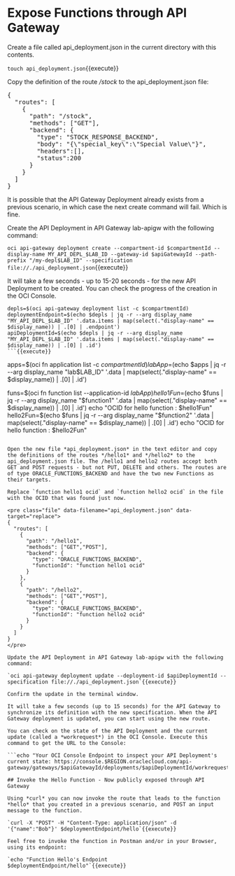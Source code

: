 # Expose Functions through API Gateway

Create a file called api_deployment.json in the current directory with this contents. 

`touch api_deployment.json`{{execute}}

Copy the definition of the route */stock* to the api_deployment.json file:

<pre class="file" data-filename="api_deployment.json" data-target="replace">
{
  "routes": [
    {
      "path": "/stock",
      "methods": ["GET"],
      "backend": {
        "type": "STOCK_RESPONSE_BACKEND",
        "body": "{\"special_key\":\"Special Value\"}",
        "headers":[],
        "status":200
      }
    }
  ]
}
</pre>
It is possible that the API Gateway Deployment already exists from a previous scenario, in which case the next create command will fail. Which is fine.

Create the API Deployment in API Gateway lab-apigw with the following command:  

`oci api-gateway deployment create --compartment-id $compartmentId --display-name MY_API_DEPL_$LAB_ID --gateway-id $apiGatewayId --path-prefix "/my-depl$LAB_ID" --specification file://./api_deployment.json`{{execute}}

It will take a few seconds - up to 15-20 seconds - for the new API Deployment to be created. You can check the progress of the creation in the OCI Console.

```
depls=$(oci api-gateway deployment list -c $compartmentId)
deploymentEndpoint=$(echo $depls | jq -r --arg display_name "MY_API_DEPL_$LAB_ID" '.data.items | map(select(."display-name" == $display_name)) | .[0] | .endpoint')
apiDeploymentId=$(echo $depls | jq -r --arg display_name "MY_API_DEPL_$LAB_ID" '.data.items | map(select(."display-name" == $display_name)) | .[0] | .id')
```{{execute}}

```
apps=$(oci fn application list -c $compartmentId)
labApp=$(echo $apps | jq -r --arg display_name "lab$LAB_ID" '.data | map(select(."display-name" == $display_name)) | .[0] | .id')

funs=$(oci fn function list --application-id $labApp)
hello1Fun=$(echo $funs | jq -r --arg display_name "$function1" '.data | map(select(."display-name" == $display_name)) | .[0] | .id')
echo "OCID for hello function : $hello1Fun"
hello2Fun=$(echo $funs | jq -r --arg display_name "$function2" '.data | map(select(."display-name" == $display_name)) | .[0] | .id')
echo "OCID for hello function : $hello2Fun"
```{{execute}}

Open the new file *api_deployment.json* in the text editor and copy the definitions of the routes */hello1* and */hello2* to the api_deployment.json file. The /hello1 and hello2 routes accept both GET and POST requests - but not PUT, DELETE and others. The routes are of type ORACLE_FUNCTIONS_BACKEND and have the two new Functions as their targets.  

Replace `function hello1 ocid` and `function hello2 ocid` in the file with the OCID that was found just now.

<pre class="file" data-filename="api_deployment.json" data-target="replace">
{
  "routes": [
    {
      "path": "/hello1",
      "methods": ["GET","POST"],
      "backend": {
        "type": "ORACLE_FUNCTIONS_BACKEND",
        "functionId": "function hello1 ocid"
      }
    },    
    {
      "path": "/hello2",
      "methods": ["GET","POST"],
      "backend": {
        "type": "ORACLE_FUNCTIONS_BACKEND",
        "functionId": "function hello2 ocid"
      }
    }
  ]
}
</pre>

Update the API Deployment in API Gateway lab-apigw with the following command:  

`oci api-gateway deployment update --deployment-id $apiDeploymentId --specification file://./api_deployment.json`{{execute}}

Confirm the update in the terminal window.

It will take a few seconds (up to 15 seconds) for the API Gateway to synchronize its definition with the new specification. When the API Gateway deployment is updated, you can start using the new route. 

You can check on the state of the API Deployment and the current update (called a *workrequest*) in the OCI Console. Execute this command to get the URL to the Console:

```echo "Your OCI Console Endpoint to inspect your API Deployment's current state: https://console.$REGION.oraclecloud.com/api-gateway/gateways/$apiGatewayId/deployments/$apiDeploymentId/workrequests"```{{execute}}

## Invoke the Hello Function - Now publicly exposed through API Gateway

Using *curl* you can now invoke the route that leads to the function *hello* that you created in a previous scenario, and POST an input message to the function.

`curl -X "POST" -H "Content-Type: application/json" -d '{"name":"Bob"}' $deploymentEndpoint/hello`{{execute}}

Feel free to invoke the function in Postman and/or in your Browser, using its endpoint:

`echo "Function Hello's Endpoint $deploymentEndpoint/hello"`{{execute}}